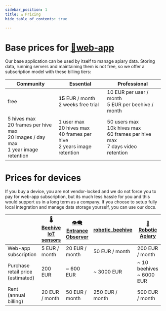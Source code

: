 ```yaml
---
sidebar_position: 1
title: ⚖️ Pricing
hide_table_of_contents: true

---
```

# Base prices for [📱web-app](📱Web-app/📱Web-app.md)
Our base application can be used by itself to manage apiary data. Storing data, running servers and maintaining them is not free, so we offer a subscription model with these billing tiers: 

| **Community**                                                                                           | **Essential**                                                                           | **Professional**                                                                              |
| ------------------------------------------------------------------------------------------------------- | --------------------------------------------------------------------------------------- | --------------------------------------------------------------------------------------------- |
| free                                                                                                    | **15** EUR / month<br />2 weeks free trial                                              | 10 EUR per user / month<br />5 EUR per beehive / month                                        |
| 5 hives max<br />20 frames per hive max  <br />20 images / day max  <br />1 year image retention <br /> | 1 user max  <br />20 hives max  <br />40 frames per hive  <br />2 years image retention | 50 users max  <br />10k hives max  <br />60 frames per hive max  <br />7 days video retention |

# Prices for devices
If you buy a device, you are not vendor-locked and we do not force you to pay for web-app subscription, but its much less hassle for you and this would support us in a long term as a company. If you choose to setup fully local integration and manage data storage yourself, you can use our docs.

|                                          | [🌡️ Beehive IoT sensors](🌡️%20Beehive%20IoT%20sensors/🌡️%20Beehive%20IoT%20sensors.md) | [👁️‍🗨️ Entrance Observer](👁️‍🗨️%20Entrance%20Observer/👁️‍🗨️%20Entrance%20Observer.md) | [robotic_beehive](robotic_beehive/robotic_beehive.md) | [🪬 Robotic Apiary](🪬%20Robotic%20Apiary/🪬%20Robotic%20Apiary.md) |
| ---------------------------------------- | ----------------------------------------------------------------------------------------- | ------------------------------------------------------------------------------------------- | ---------------------------------------------------------------------- | ------------------------------------------------------------------- |
| Web-app subscription                     | 5 EUR / month                                                                             | 20 EUR / month                                                                              | 50 EUR / month                                                         | 200 EUR / month                                                     |
| Purchase retail price  <br />(estimated) | 200 EUR                                                                                   | ~ 600 EUR                                                                                   | ~ 3000 EUR                                                             | ~ 10 beehives  <br />~ 6000 EUR                                     |
| Rent  <br />(annual billing)             | 20 EUR / month                                                                            | 50 EUR / month                                                                              | 250 EUR / month                                                        | 500 EUR / month                                                     |

